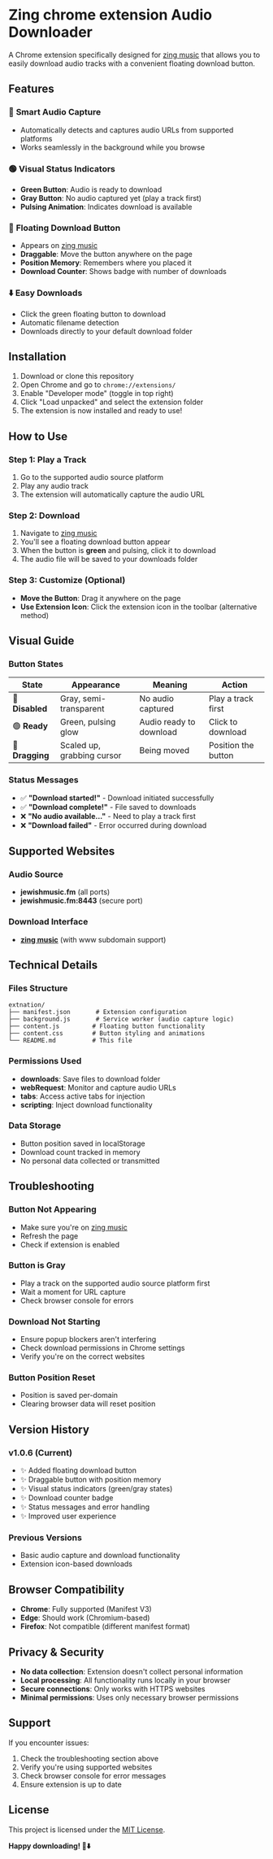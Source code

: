 # Zing chrome extension Audio Downloader

A Chrome extension specifically designed for [zing music](https://zingmusic.app/) that allows you to easily download audio tracks with a convenient floating download button.

## Features

### 🎵 **Smart Audio Capture**
- Automatically detects and captures audio URLs from supported platforms
- Works seamlessly in the background while you browse

### 🟢 **Visual Status Indicators**
- **Green Button**: Audio is ready to download
- **Gray Button**: No audio captured yet (play a track first)
- **Pulsing Animation**: Indicates download is available

### 📱 **Floating Download Button**
- Appears on [zing music](https://zingmusic.app/)
- **Draggable**: Move the button anywhere on the page
- **Position Memory**: Remembers where you placed it
- **Download Counter**: Shows badge with number of downloads

### ⬇️ **Easy Downloads**
- Click the green floating button to download
- Automatic filename detection
- Downloads directly to your default download folder

## Installation

1. Download or clone this repository
2. Open Chrome and go to `chrome://extensions/`
3. Enable "Developer mode" (toggle in top right)
4. Click "Load unpacked" and select the extension folder
5. The extension is now installed and ready to use!

## How to Use

### Step 1: Play a Track
1. Go to the supported audio source platform
2. Play any audio track
3. The extension will automatically capture the audio URL

### Step 2: Download
1. Navigate to [zing music](https://zingmusic.app/)
2. You'll see a floating download button appear
3. When the button is **green** and pulsing, click it to download
4. The audio file will be saved to your downloads folder

### Step 3: Customize (Optional)
- **Move the Button**: Drag it anywhere on the page
- **Use Extension Icon**: Click the extension icon in the toolbar (alternative method)

## Visual Guide

### Button States

| State | Appearance | Meaning | Action |
|-------|------------|---------|---------|
| 🔴 **Disabled** | Gray, semi-transparent | No audio captured | Play a track first |
| 🟢 **Ready** | Green, pulsing glow | Audio ready to download | Click to download |
| 🔵 **Dragging** | Scaled up, grabbing cursor | Being moved | Position the button |

### Status Messages
- ✅ **"Download started!"** - Download initiated successfully
- ✅ **"Download complete!"** - File saved to downloads
- ❌ **"No audio available..."** - Need to play a track first
- ❌ **"Download failed"** - Error occurred during download

## Supported Websites

### Audio Source
- **jewishmusic.fm** (all ports)
- **jewishmusic.fm:8443** (secure port)

### Download Interface
- **[zing music](https://zingmusic.app/)** (with www subdomain support)

## Technical Details

### Files Structure
```
extnation/
├── manifest.json       # Extension configuration
├── background.js       # Service worker (audio capture logic)
├── content.js         # Floating button functionality
├── content.css        # Button styling and animations
└── README.md          # This file
```

### Permissions Used
- **downloads**: Save files to download folder
- **webRequest**: Monitor and capture audio URLs
- **tabs**: Access active tabs for injection
- **scripting**: Inject download functionality

### Data Storage
- Button position saved in localStorage
- Download count tracked in memory
- No personal data collected or transmitted

## Troubleshooting

### Button Not Appearing
- Make sure you're on [zing music](https://zingmusic.app/)
- Refresh the page
- Check if extension is enabled

### Button is Gray
- Play a track on the supported audio source platform first
- Wait a moment for URL capture
- Check browser console for errors

### Download Not Starting
- Ensure popup blockers aren't interfering
- Check download permissions in Chrome settings
- Verify you're on the correct websites

### Button Position Reset
- Position is saved per-domain
- Clearing browser data will reset position

## Version History

### v1.0.6 (Current)
- ✨ Added floating download button
- ✨ Draggable button with position memory
- ✨ Visual status indicators (green/gray states)
- ✨ Download counter badge
- ✨ Status messages and error handling
- ✨ Improved user experience

### Previous Versions
- Basic audio capture and download functionality
- Extension icon-based downloads

## Browser Compatibility

- **Chrome**: Fully supported (Manifest V3)
- **Edge**: Should work (Chromium-based)
- **Firefox**: Not compatible (different manifest format)



## Privacy & Security

- **No data collection**: Extension doesn't collect personal information
- **Local processing**: All functionality runs locally in your browser
- **Secure connections**: Only works with HTTPS websites
- **Minimal permissions**: Uses only necessary browser permissions

## Support

If you encounter issues:
1. Check the troubleshooting section above
2. Verify you're using supported websites
3. Check browser console for error messages
4. Ensure extension is up to date

## License

This project is licensed under the [MIT License](./LICENSE).


**Happy downloading! 🎵⬇️**
